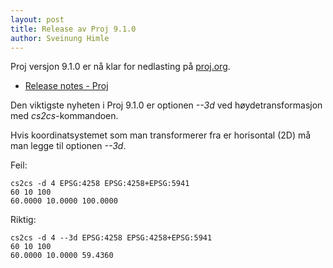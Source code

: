 ```yaml
---
layout: post
title: Release av Proj 9.1.0
author: Sveinung Himle
---
```


Proj versjon 9.1.0 er nå klar for nedlasting på [proj.org](https://proj.org/).

* [Release notes - Proj](https://proj.org/news.html#release-notes)

Den viktigste nyheten i Proj 9.1.0 er optionen *--3d* ved høydetransformasjon med *cs2cs*-kommandoen.

Hvis koordinatsystemet som man transformerer fra er horisontal (2D) må man legge til optionen *--3d*.

Feil:
```
cs2cs -d 4 EPSG:4258 EPSG:4258+EPSG:5941
60 10 100
60.0000 10.0000 100.0000
```

Riktig:
```
cs2cs -d 4 --3d EPSG:4258 EPSG:4258+EPSG:5941
60 10 100
60.0000 10.0000 59.4360
```
